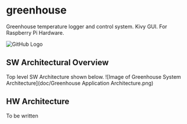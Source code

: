 # greenhouse
Greenhouse temperature logger and control system.  Kivy GUI.  For Raspberry Pi Hardware.

![GitHub Logo](/images/logo.png)

## SW Architectural Overview
Top level SW Architecture shown below.
![Image of Greenhouse System Architecture](doc/Greenhouse Application Architecture.png)

## HW Architecture
To be written
